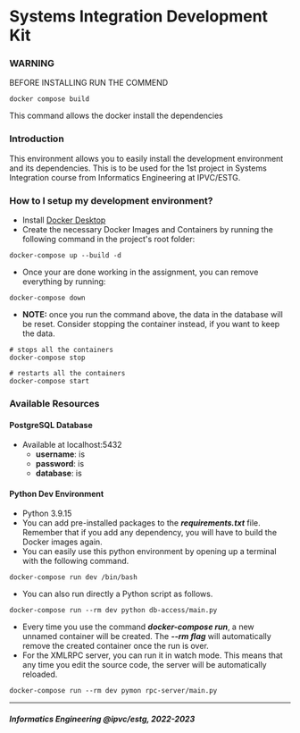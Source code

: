 # Systems Integration Development Kit #

### WARNING ###
BEFORE INSTALLING RUN THE COMMEND
````
docker compose build
````
This command allows the docker install the dependencies 
### Introduction ###

This environment allows you to easily install the development environment and its dependencies.
This is to be used for the 1st project in Systems Integration course from Informatics Engineering at IPVC/ESTG.

### How to I setup my development environment? ###

* Install [Docker Desktop](https://www.docker.com/products/docker-desktop/)
* Create the necessary Docker Images and Containers by running the following command in the project's root folder:
```
docker-compose up --build -d
```
* Once your are done working in the assignment, you can remove everything by running:
```
docker-compose down
```
* **NOTE:** once you run the command above, the data in the database will be reset. Consider stopping the container instead, if you want to keep the data.
```
# stops all the containers
docker-compose stop

# restarts all the containers 
docker-compose start
```

### Available Resources ###

#### PostgreSQL Database ####

* Available at localhost:5432
  * **username**: is
  * **password**: is
  * **database**: is

#### Python Dev Environment ####

* Python 3.9.15
* You can add pre-installed packages to the **_requirements.txt_** file. Remember that if you add any dependency, you will have to build the Docker images again.
* You can easily use this python environment by opening up a terminal with the following command.
```
docker-compose run dev /bin/bash
```
* You can also run directly a Python script as follows. 
```
docker-compose run --rm dev python db-access/main.py
```
* Every time you use the command **_docker-compose run_**, a new unnamed container will be created. The **_--rm flag_** will automatically remove the created container once the run is over.
* For the XMLRPC server, you can run it in watch mode. This means that any time you edit the source code, the server will be automatically reloaded.
```
docker-compose run --rm dev pymon rpc-server/main.py
```
___
#### _Informatics Engineering @ipvc/estg, 2022-2023_ ####